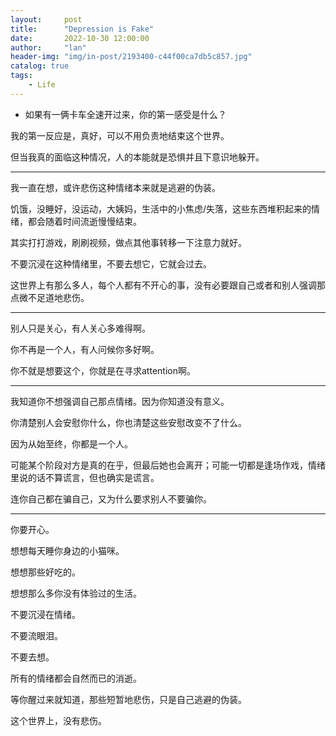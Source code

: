 ```yaml
---
layout:     post
title:      "Depression is Fake"
date:       2022-10-30 12:00:00
author:     "lan"
header-img: "img/in-post/2193400-c44f00ca7db5c857.jpg"
catalog: true
tags:
    - Life
---
```


- 如果有一俩卡车全速开过来，你的第一感受是什么？

我的第一反应是，真好，可以不用负责地结束这个世界。

但当我真的面临这种情况，人的本能就是恐惧并且下意识地躲开。

-----

我一直在想，或许悲伤这种情绪本来就是逃避的伪装。

饥饿，没睡好，没运动，大姨妈，生活中的小焦虑/失落，这些东西堆积起来的情绪，都会随着时间流逝慢慢结束。

其实打打游戏，刷刷视频，做点其他事转移一下注意力就好。

不要沉浸在这种情绪里，不要去想它，它就会过去。

这世界上有那么多人，每个人都有不开心的事，没有必要跟自己或者和别人强调那点微不足道地悲伤。

-----

别人只是关心，有人关心多难得啊。

你不再是一个人，有人问候你多好啊。

你不就是想要这个，你就是在寻求attention啊。

----

我知道你不想强调自己那点情绪。因为你知道没有意义。

你清楚别人会安慰你什么，你也清楚这些安慰改变不了什么。

因为从始至终，你都是一个人。

可能某个阶段对方是真的在乎，但最后她也会离开；可能一切都是逢场作戏，情绪里说的话不算谎言，但也确实是谎言。

连你自己都在骗自己，又为什么要求别人不要骗你。

----

你要开心。

想想每天睡你身边的小猫咪。

想想那些好吃的。

想想那么多你没有体验过的生活。

不要沉浸在情绪。

不要流眼泪。

不要去想。

所有的情绪都会自然而已的消逝。

等你醒过来就知道，那些短暂地悲伤，只是自己逃避的伪装。

这个世界上，没有悲伤。
